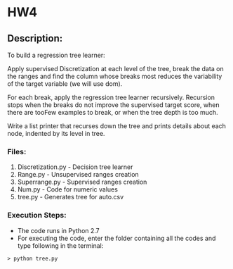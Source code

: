 # HW4 

## Description:
To build a regression tree learner:

Apply supervised Discretization at each level of the tree, break the data on the ranges and find the column whose breaks most reduces the variability of the target variable (we will use dom).

For each break, apply the regression tree learner recursively. Recursion stops when the breaks do not improve the supervised target score, when there are tooFew examples to break, or when the tree depth is too much.

Write a list printer that recurses down the tree and prints details about each node, indented by its level in tree.


### Files:
1. Discretization.py  - Decision tree learner
2. Range.py - Unsupervised ranges creation
3. Superrange.py - Supervised ranges creation
4. Num.py - Code for numeric values
5. tree.py - Generates tree for auto.csv

 
 
### Execution Steps:

* The code runs in Python 2.7
* For executing the code, enter the folder containing all the codes and type following in the terminal:

```
> python tree.py
```
